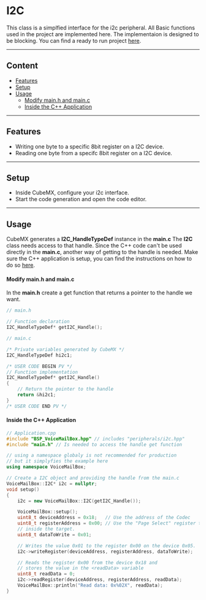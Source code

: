 # I2C
This class is a simplfied interface for the i2c peripheral.
All Basic functions used in the project are implemented here.
The implementaion is designed to be blocking.
You can find a ready to run project [here](../../Demos/F469/F469_MultiExample/README.md).

---
## Content
- [Features](#features)
- [Setup](#setup)
- [Usage](#usage)
    - [Modify main.h and main.c](#modify-mainh-and-mainc)
    - [Inside the C++ Application](#inside-the-c-application)

---
## Features
- Writing one byte to a specific 8bit register on a I2C device.
- Reading one byte from a specifc 8bit register on a I2C device.

---
## Setup    
- Inside CubeMX, configure your i2c interface.
- Start the code generation and open the code editor.

---
## Usage
CubeMX generates a **I2C_HandleTypeDef** instance in the **main.c**
The **I2C** class needs access to that handle. Since the C++ code can't be used directly in the **main.c**, another way of getting to the handle is needed.
Make sure the C++ application is setup, you can find the instructions on how to do so [here](CppFromC.md).

#### Modify main.h and main.c
In the **main.h** create a get function that returns a pointer to the handle we want.
``` C
// main.h

// Function declaration
I2C_HandleTypeDef* getI2C_Handle();
```

``` C
// main.c

/* Private variables generated by CubeMX */
I2C_HandleTypeDef hi2c1;

/* USER CODE BEGIN PV */
// Function implementation
I2C_HandleTypeDef* getI2C_Handle()
{
    // Return the pointer to the handle
    return &hi2c1;
}
/* USER CODE END PV */
```

#### Inside the C++ Application
``` C++ 
// Application.cpp
#include "BSP_VoiceMailBox.hpp" // includes "peripherals/i2c.hpp"
#include "main.h" // Is needed to access the handle get function

// using a namespace globaly is not recommended for production
// but it simplyfies the example here
using namespace VoiceMailBox; 

// Create a I2C object and providing the handle from the main.c
VoiceMailBox::I2C* i2c = nullptr;
void setup()
{
	i2c = new VoiceMailBox::I2C(getI2C_Handle());

	VoiceMailBox::setup();
	uint8_t deviceAddress = 0x18;   // Use the address of the Codec
	uint8_t registerAddress = 0x00; // Use the "Page Select" register to write to the first page
	// inside the target.
	uint8_t dataToWrite = 0x01;

	// Writes the value 0x01 to the register 0x00 on the device 0x05.
	i2c->writeRegister(deviceAddress, registerAddress, dataToWrite);

	// Reads the register 0x00 from the device 0x18 and
	// stores the value in the <readData> variable
	uint8_t readData = 0;
	i2c->readRegister(deviceAddress, registerAddress, readData);
	VoiceMailBox::println("Read data: 0x%02X", readData);
}
```